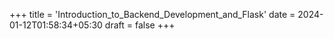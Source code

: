 +++
title = 'Introduction_to_Backend_Development_and_Flask'
date = 2024-01-12T01:58:34+05:30
draft = false
+++
